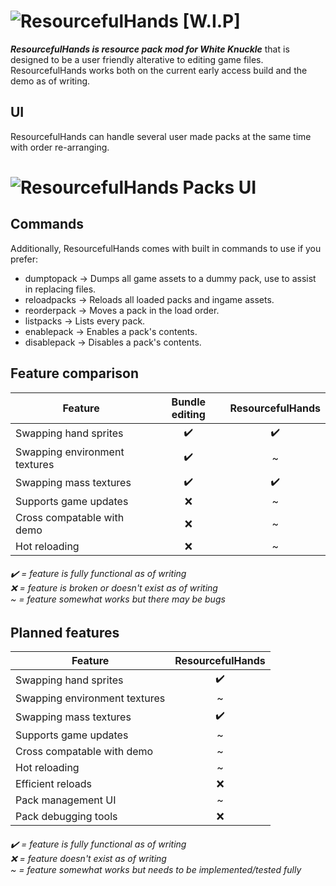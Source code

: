 # ![ResourcefulHands [W.I.P]](https://file.garden/Z9BrE5QDFXkNPYaw/rhlogobanner_trimmed_big.png "ResourcefulHands [W.I.P]")

***ResourcefulHands is resource pack mod for White Knuckle*** that is designed to be a user friendly alterative to editing game files. ResourcefulHands works both on the current early access build and the demo as of writing.

## UI
ResourcefulHands can handle several user made packs at the same time with order re-arranging.
# ![ResourcefulHands Packs UI](https://file.garden/Z9BrE5QDFXkNPYaw/rhshowcase.png "ResourcefulHands Packs UI")

## Commands
Additionally, ResourcefulHands comes with built in commands to use if you prefer:
  - dumptopack -> Dumps all game assets to a dummy pack, use to assist in replacing files.
  - reloadpacks -> Reloads all loaded packs and ingame assets.
  - reorderpack -> Moves a pack in the load order.
  - listpacks -> Lists every pack.
  - enablepack -> Enables a pack's contents.
  - disablepack -> Disables a pack's contents.

## Feature comparison
| Feature                        | Bundle editing | ResourcefulHands  |
| ------------------------------ |:--:|:--:|
| Swapping hand sprites          | ✔️ | ✔️ |
| Swapping environment textures  | ✔️ | ~ |
| Swapping mass textures         | ✔️ | ✔️ |
| Supports game updates          | ❌ | ~ |
| Cross compatable with demo     | ❌ | ~ |
| Hot reloading                  | ❌ | ~ |
###### ✔️ = feature is fully functional as of writing<br>❌ = feature is broken or doesn't exist as of writing<br>~ = feature somewhat works but there may be bugs

## Planned features
| Feature                        | ResourcefulHands  |
| ------------------------------ |:--:|
| Swapping hand sprites          | ✔️ |
| Swapping environment textures  | ~ |
| Swapping mass textures         | ✔️ |
| Supports game updates          | ~ |
| Cross compatable with demo     | ~ |
| Hot reloading                  | ~ |
| Efficient reloads              | ❌ |
| Pack management UI             | ~ |
| Pack debugging tools           | ❌ |
###### ✔️ = feature is fully functional as of writing<br>❌ = feature doesn't exist as of writing<br>~ = feature somewhat works but needs to be implemented/tested fully

